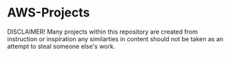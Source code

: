 # AWS-Projects
DISCLAIMER!
Many projects within this repository are created from instruction or inspiration any similarties in content should not be taken as an attempt to steal someone else's work.
